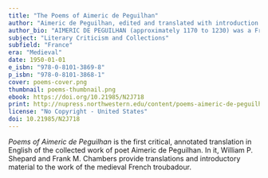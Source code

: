 ```yaml
---
title: "The Poems of Aimeric de Peguilhan"
author: "Aimeric de Peguilhan, edited and translated with introduction and commentary by William P. Shepard and Frank M. Chambers"
author_bio: "AIMERIC DE PEGUILHAN (approximately 1170 to 1230) was a French troubadour received at courts in in southern France, Spain, and northern Italy. WILLIAM PIERCE SHEPARD (1870-1948) was a professor of Romance languages at Hamilton College, where he taught Ezra Pound. FRANK MCMINN CHAMBERS (1910-1999) received his Ph.D. from Harvard in 1935 and was a professor of French at Northwestern University and the University of Arizona."
subject: "Literary Criticism and Collections"
subfield: "France"
era: "Medieval"
date: 1950-01-01
e_isbn: "978-0-8101-3869-8"
p_isbn: "978-0-8101-3868-1"
cover: poems-cover.png
thumbnail: poems-thumbnail.png
ebook: https://doi.org/10.21985/N2J718
print: http://nupress.northwestern.edu/content/poems-aimeric-de-peguilhan
license: "No Copyright - United States"
doi: 10.21985/N2J718
---
```

_Poems of Aimeric de Peguilhan_ is the first critical, annotated translation in English of the collected work of poet Aimeric de Peguilhan. In it, William P. Shepard and Frank M. Chambers provide translations and introductory material to the work of the medieval French troubadour.
